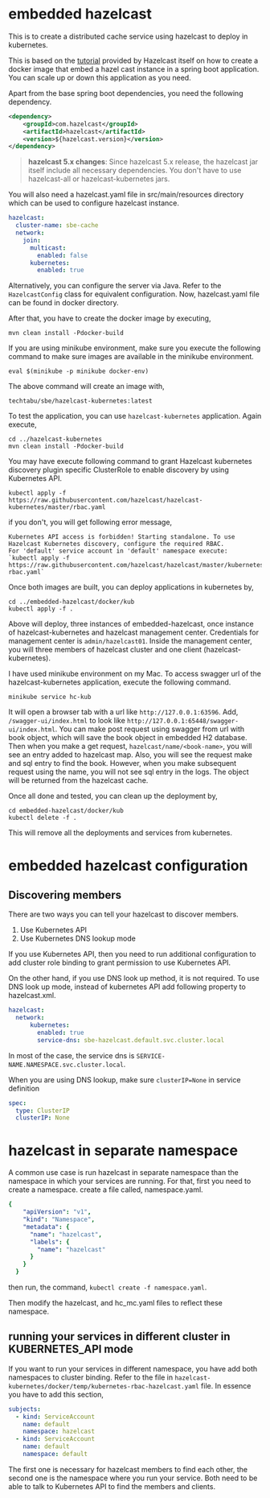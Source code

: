 # embedded hazelcast

This is to create a distributed cache service using hazelcast to deploy in kubernetes. 

This is based on the [tutorial](https://docs.hazelcast.com/tutorials/kubernetes-embedded) provided by Hazelcast 
itself on how to create a docker image that embed a hazel cast instance in a spring boot application. You can scale 
up or down this application as you need. 

Apart from the base spring boot dependencies, you need the following dependency. 
```xml
<dependency>
    <groupId>com.hazelcast</groupId>
    <artifactId>hazelcast</artifactId>
    <version>${hazelcast.version}</version>
</dependency>
```

> **hazelcast 5.x changes**: Since hazelcast 5.x release, the hazelcast jar itself include all necessary 
> dependencies. You don't have to use hazelcast-all or hazelcast-kubernetes jars.  

You will also need a hazelcast.yaml file in src/main/resources directory which can be used to configure hazelcast 
instance.
````yaml
hazelcast:
  cluster-name: sbe-cache
  network:
    join:
      multicast:
        enabled: false
      kubernetes:
        enabled: true
````

Alternatively, you can configure the server via Java. Refer to the `HazelcastConfig` class for equivalent 
configuration. Now, hazelcast.yaml file can be found in docker directory.

After that, you have to create the docker image by executing,
```shell
mvn clean install -Pdocker-build
```

If you are using minikube environment, make sure you execute the following command to make sure images are available 
in the minikube environment.

```shell
eval $(minikube -p minikube docker-env)
```

The above command will create an image with,
```shell
techtabu/sbe/hazelcast-kubernetes:latest
```

To test the application, you can use `hazelcast-kubernetes` application. Again execute,
```shell
cd ../hazelcast-kubernetes
mvn clean install -Pdocker-build
```

You may have execute following command to grant Hazelcast kubernetes discovery plugin specific ClusterRole to enable 
discovery by using Kubernetes API.
```shell
kubectl apply -f https://raw.githubusercontent.com/hazelcast/hazelcast-kubernetes/master/rbac.yaml
```
if you don't, you will get following error message,
```
Kubernetes API access is forbidden! Starting standalone. To use Hazelcast Kubernetes discovery, configure the required RBAC. 
For 'default' service account in 'default' namespace execute: 
`kubectl apply -f https://raw.githubusercontent.com/hazelcast/hazelcast/master/kubernetes-rbac.yaml`
```

Once both images are built, you can deploy applications in kubernetes by,
```shell
cd ../embedded-hazelcast/docker/kub
kubectl apply -f .
```

Above will deploy, three instances of embedded-hazelcast, once instance of hazelcast-kubernetes and hazelcast 
management center. Credentials for management center is `admin/hazelcast01`. Inside the management center, you will 
three members of hazelcast cluster and one client (hazelcast-kubernetes).

I have used minikube environment on my Mac. To access swagger url of the hazelcast-kubernetes application, execute 
the following command. 
```shell
minikube service hc-kub
```

It will open a browser tab with a url like `http://127.0.0.1:63596`. Add, `/swagger-ui/index.html` to look like 
`http://127.0.0.1:65448/swagger-ui/index.html`. You can make post request using swagger from url with book object, 
which will save the book object in embedded H2 database. Then when you make a get request, `hazelcast/name/<book-name>`, you will see 
an entry added to hazelcast map. Also, you will see the request make and sql entry to find the book. However, when 
you make subsequent request using the name, you will not see sql entry in the logs. The object will be returned from 
the hazelcast cache. 

Once all done and tested, you can clean up the deployment by,
```shell
cd embedded-hazelcast/docker/kub
kubectl delete -f .
```
This will remove all the deployments and services from kubernetes. 


# embedded hazelcast configuration
## Discovering members 

There are two ways you can tell your hazelcast to discover members. 
1. Use Kubernetes API
2. Use Kubernetes DNS lookup mode

If you use Kubernetes API, then you need to run additional configuration to add cluster role binding to grant 
permission to use Kubernetes API.

On the other hand, if you use DNS look up method, it is not required. To use DNS look up mode, instead of kubernetes 
API add following property to hazelcast.xml. 

```yaml
hazelcast:
  network:
      kubernetes:
        enabled: true
        service-dns: sbe-hazelcast.default.svc.cluster.local
```

In most of the case, the service dns is `SERVICE-NAME.NAMESPACE.svc.cluster.local`.

When you are using DNS lookup, make sure `clusterIP=None` in service definition
```yaml
spec:
  type: ClusterIP
  clusterIP: None
```

# hazelcast in separate namespace
A common use case is run hazelcast in separate namespace than the namespace in which your services are running. For 
that, first you need to create a namespace. create a file called, namespace.yaml.
```yaml
{
    "apiVersion": "v1",
    "kind": "Namespace",
    "metadata": {
      "name": "hazelcast",
      "labels": {
        "name": "hazelcast"
      }
    }
  }
```
then run, the command, `kubectl create -f namespace.yaml`.

Then modify the hazelcast, and hc_mc.yaml files to reflect these namespace.  

## running your services in different cluster in KUBERNETES_API mode
If you want to run your services in different namespace, you have add both namespaces to cluster binding. Refer to 
the file in `hazelcast-kubernetes/docker/temp/kubernetes-rbac-hazelcast.yaml` file. In essence you have to add this 
section,
```yaml
subjects:
  - kind: ServiceAccount
    name: default
    namespace: hazelcast
  - kind: ServiceAccount
    name: default
    namespace: default
```

The first one is necessary for hazelcast members to find each other, the second one is the namespace where you run your 
service. Both need to be able to talk to Kubernetes API to find the members and clients. 